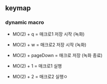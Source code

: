 ## keymap

### dynamic macro

-   MO(2) + q = 매크로1 저장 시작 (녹화)
-   MO(2) + w = 매크로2 저장 시작 (녹화)

-   MO(2) + pageDown = 매크로 저장 (녹화 종료)

-   MO(2) + 1 = 매크로1 실행
-   MO(2) + 2 = 매크로2 실행ㅇ
